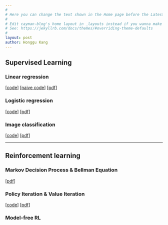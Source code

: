 ```yaml
---
#
# Here you can change the text shown in the Home page before the Latest Posts section.
#
# Edit cayman-blog's home layout in _layouts instead if you wanna make some changes
# See: https://jekyllrb.com/docs/themes/#overriding-theme-defaults
#
layout: post
author: Honggu Kang
---
```


## Supervised Learning
### Linear regression
[[code](./src_code/lec1/linear_regression.py)]
[[naive code](./src_code/lec1/linear_regression_naive.py.py)]
[[pdf](./pdf/lec1_linearRegression.pdf)]

### Logistic regression
[[code](./src_code/lec2/logistic_regression.py)]
[[pdf](./pdf/lec2_logisticRegression.pdf)]

### Image classification
[[code](./src_code/lec3/mnist_classification.py)]
[[pdf](./pdf/lec3_mnistClassification.pdf)]

---

## Reinforcement learning
### Markov Decision Process & Bellman Equation
[[pdf](./pdf/lecRL1_MDP.pdf)]

### Policy Iteration & Value Iteration
[[code](./src_code/lecRL/policyValueIteration.py)]
[[pdf](./pdf/lecRL2_policyValueIteration.pdf)]

### Model-free RL